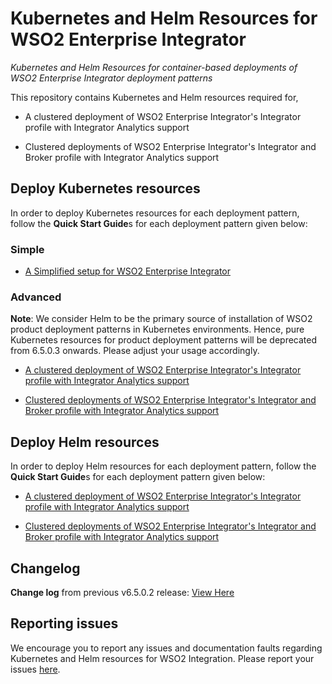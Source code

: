 # Kubernetes and Helm Resources for WSO2 Enterprise Integrator
*Kubernetes and Helm Resources for container-based deployments of WSO2 Enterprise Integrator deployment patterns*

This repository contains Kubernetes and Helm resources required for,

* A clustered deployment of WSO2 Enterprise Integrator's Integrator profile with Integrator Analytics support

* Clustered deployments of WSO2 Enterprise Integrator's Integrator and Broker profile with Integrator Analytics support

## Deploy Kubernetes resources

In order to deploy Kubernetes resources for each deployment pattern, follow the **Quick Start Guide**s for each deployment pattern
given below:

### Simple

* [A Simplified setup for WSO2 Enterprise Integrator](simple/single-script/README.md)

### Advanced

**Note**: We consider Helm to be the primary source of installation of WSO2 product deployment patterns in Kubernetes environments. Hence, pure Kubernetes resources for product deployment patterns will be deprecated from 6.5.0.3 onwards. Please adjust your usage accordingly.

* [A clustered deployment of WSO2 Enterprise Integrator's Integrator profile with Integrator Analytics support](advanced/integrator-analytics/README.md)

* [Clustered deployments of WSO2 Enterprise Integrator's Integrator and Broker profile with Integrator Analytics support](advanced/integrator-broker-analytics/README.md)

## Deploy Helm resources

In order to deploy Helm resources for each deployment pattern, follow the **Quick Start Guide**s for each deployment pattern
given below:

* [A clustered deployment of WSO2 Enterprise Integrator's Integrator profile with Integrator Analytics support](advanced/helm/integrator-with-analytics/README.md)

* [Clustered deployments of WSO2 Enterprise Integrator's Integrator and Broker profile with Integrator Analytics support](advanced/helm/integrator-broker-with-analytics/README.md)

## Changelog

**Change log** from previous v6.5.0.2 release: [View Here](CHANGELOG.md)

## Reporting issues

We encourage you to report any issues and documentation faults regarding Kubernetes and Helm resources
for WSO2 Integration. Please report your issues [here](https://github.com/wso2/kubernetes-ei/issues).
